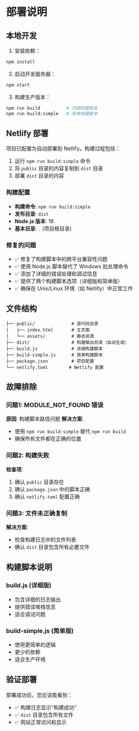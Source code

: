 # 部署说明

## 本地开发

1. 安装依赖：
```bash
npm install
```

2. 启动开发服务器：
```bash
npm start
```

3. 构建生产版本：
```bash
npm run build          # 详细构建脚本
npm run build:simple   # 简单构建脚本
```

## Netlify 部署

项目已配置为自动部署到 Netlify。构建过程包括：

1. 运行 `npm run build:simple` 命令
2. 将 `public` 目录的内容复制到 `dist` 目录
3. 部署 `dist` 目录的内容

### 构建配置

- **构建命令**: `npm run build:simple`
- **发布目录**: `dist`
- **Node.js 版本**: 18
- **基本目录**: `.` (项目根目录)

### 修复的问题

- ✅ 修复了构建脚本中的跨平台兼容性问题
- ✅ 使用 Node.js 脚本替代了 Windows 批处理命令
- ✅ 添加了详细的错误处理和调试信息
- ✅ 提供了两个构建脚本选项（详细版和简单版）
- ✅ 确保在 Unix/Linux 环境（如 Netlify）中正常工作

## 文件结构

```
├── public/              # 源代码目录
│   ├── index.html       # 主页面
│   └── assets/          # 静态资源
├── dist/                # 构建输出目录（自动生成）
├── build.js             # 详细构建脚本
├── build-simple.js      # 简单构建脚本
├── package.json         # 项目配置
└── netlify.toml        # Netlify 配置
```

## 故障排除

### 问题1: MODULE_NOT_FOUND 错误
**原因**: 构建脚本路径问题
**解决方案**: 
- 使用 `npm run build:simple` 替代 `npm run build`
- 确保所有文件都在正确的位置

### 问题2: 构建失败
**检查项**:
1. 确认 `public` 目录存在
2. 确认 `package.json` 中的脚本正确
3. 确认 `netlify.toml` 配置正确

### 问题3: 文件未正确复制
**解决方案**:
- 检查构建日志中的文件列表
- 确认 `dist` 目录包含所有必要文件

## 构建脚本说明

### build.js (详细版)
- 包含详细的日志输出
- 提供错误堆栈信息
- 适合调试问题

### build-simple.js (简单版)
- 使用更简单的逻辑
- 更少的依赖
- 适合生产环境

## 验证部署

部署成功后，您应该能看到：
- ✅ 构建日志显示"构建成功"
- ✅ `dist` 目录包含所有文件
- ✅ 网站正常访问和显示 